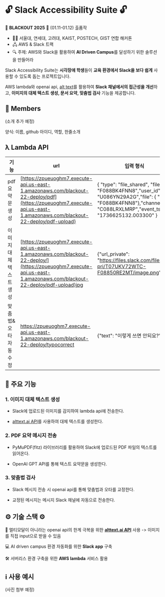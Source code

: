 # 🔓 Slack Accessibility Suite 🔓

🌃 **BLACKOUT 2025** 🌃 (01.11-01.12) 출품작
- 👩‍💻 서울대, 연세대, 고려대, KAIST, POSTECH, GIST 연합 해커톤 
- 🖧   AWS & Slack 트랙
- 🔍 주제: AWS와 Slack을 활용하여 **AI Driven Campus**를 달성하기 위한 솔루션을 만들어라

Slack Accessibility Suite는 **시각장애 학생**들이 **교육 환경에서 Slack을 보다 쉽게** 사용할 수 있도록 돕는 프로젝트입니다. 

AWS lambda와 openai api, [alt text](https://alttext.ai/account/api_keys)를 활용하여 **Slack 채널에서의 접근성을 개선**하고, **이미지의 대체 텍스트 생성, 문서 요약, 맞춤법 검사** 기능을 제공합니다.

## 👥 Members

(소개 추가 예정)

양식: 이름, github 아이디, 역할, 한줄소개

## λ Lambda API
| 기능 | url | 입력 형식 | 반환 형식 | 메서드 |
| --- | --- | --- | --- | --- |
| pdf 요약문 생성| [https://zpueuoghm7.execute-api.us-east-1.amazonaws.com/blackout-22-deploy/pdf](https://zpueuoghm7.execute-api.us-east-1.amazonaws.com/blackout-22-deploy/pdf-upload) |{    "type": "file_shared", "file_id": "F088BK4FNN8","user_id": "U086YN29A2G","file": { "id": "F088BK4FNN8"},"channel_id": "C088LRXLMRP","event_ts": "1736625132.003300" } | {"summary": "어쩌고", "extracted_text": “원래 본문 내용이 저쩌고"} | POST |
| 이미지 대체텍스트 생성 | [https://zpueuoghm7.execute-api.us-east-1.amazonaws.com/blackout-22-deploy/](https://zpueuoghm7.execute-api.us-east-1.amazonaws.com/blackout-22-deploy/pdf-upload)jpg | {"url_private": "https://files.slack.com/files-pri/T07UKV72WTC-F08850RE2MT/image.png" } | {"alt_text": "이 사진이 어쩌고저쩌고"} | POST |
| 맞춤법&오타 자동 수정 | https://zpueuoghm7.execute-api.us-east-1.amazonaws.com/blackout-22-deploy/typocorrect | {"text": "이렇게 쓰면 안되요?"} | {"corrected_message": "이렇게 쓰면 안 돼요?"} |POST |

## 🚀 주요 기능

### 1. 이미지 대체 텍스트 생성

- Slack에 업로드된 이미지를 감지하여 lambda api에 전송한다.

- [alttext.ai API](https://alttext.ai/account/api_keys)를 사용하여 대체 텍스트를 생성한다.


### 2. PDF 요약 메시지 전송

- PyMuPDF(fitz) 라이브러리를 활용하여 Slack에 업로드된 PDF 파일의 텍스트를 읽어온다.

- OpenAI GPT API를 통해 텍스트 요약문을 생성한다.


### 3. 맞춤법 검사

- Slack 메시지 전송 시 openai api를 통해 맞춤법과 오타를 교정한다.

- 교정된 메시지는 메시지 Slack 채널에 자동으로 전송한다.

## ⚙️ 기술 스택 ⚙️
🤖 멀티모달이 아니라는 openai api의 한계 극복을 위한 **[alttext.ai API](https://alttext.ai/account/api_keys)** 사용 
-> 이미지를 직접 input으로 받을 수 있음

💻 AI driven campus 환경 자동화를 위한 **Slack app** 구축

🛠️ 서버리스 환경 구축을 위한 **AWS lambda** 서비스 활용

## ℹ️ 사용 예시

(사진 첨부 예정)